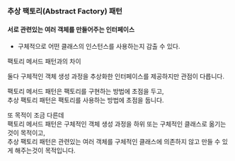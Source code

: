 ### 추상 팩토리(Abstract Factory) 패턴
#### 서로 관련있는 여러 객체를 만들어주는 인터페이스

+ 구체적으로 어떤 클래스의 인스턴스를 사용하는지 감출 수 있다.

팩토리 메서드 패턴과의 차이

둘다 구체적인 객체 생성 과정을 추상화한 인터페이스를 제공하지만 관점이 다릅니다.

팩토리 메서드 패턴은 팩토리를 구현하는 방법에 초점을 두고,  
추상 팩토리 패턴은 팩토리를 사용하는 방법에 초점을 둡니다.

또 목적이 조금 다른데  
팩토리 메서드 패턴은 구체적인 객체 생성 과정을 하위 또는 구체적인 클래스로 옮기는 것이 목적이고,  
추상 팩토리 패턴은 관련있는 여러 객체를 구체적인 클래스에 의존하지 않고 만들 수 있게 해주는것이 목적입니다.

